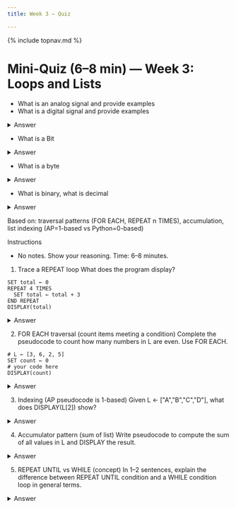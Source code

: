```yaml
---
title: Week 3 — Quiz

---
```

{% include topnav.md %}

# Mini-Quiz (6–8 min) — Week 3: Loops and Lists

- What is an analog signal and provide examples
- What is a digital signal and provide examples


<details markdown="1"><summary>Answer</summary>
* analog signals has values that change smoothly over time rather than in discrete intervals.  Examples: Key Fob, radio waves, television waves, or sound waves
* digital signals are analog signals broken in to steps - examples CD, MP3, digital photo, digital electronics e.g. PIR sensor/voltage
</details>


- What is a Bit

<details markdown="1"><summary>Answer</summary>
Bit - A contraction of "Binary Digit"; the single unit of information in a computer, typically represented as a 0 or 1</details>

- What is a byte

<details markdown="1"><summary>Answer</summary>
Byte - 8 bits
</details>

- What is binary, what is decimal

<details markdown="1"><summary>Answer</summary>
Binary - A way of representing information using only two options</details>

Based on: traversal patterns (FOR EACH, REPEAT n TIMES), accumulation, list indexing (AP=1-based vs Python=0-based)

Instructions
- No notes. Show your reasoning. Time: 6–8 minutes.

1. Trace a REPEAT loop
What does the program display?

```text
SET total ← 0
REPEAT 4 TIMES
  SET total ← total + 3
END REPEAT
DISPLAY(total)
```

<details markdown="1"><summary>Answer</summary>
total: 0 → 3 → 6 → 9 → 12; output 12.
</details>

2. FOR EACH traversal (count items meeting a condition)
Complete the pseudocode to count how many numbers in L are even. Use FOR EACH.

```text
# L ← [3, 6, 2, 5]
SET count ← 0
# your code here
DISPLAY(count)
```

<details markdown="1"><summary>Answer</summary>

```text
FOR EACH x IN L
  IF (x MOD 2 = 0)
    SET count ← count + 1
  END IF
END FOR EACH
DISPLAY(count)  # 2
```

Reasoning: 6 and 2 are even → count=2.
</details>

3. Indexing (AP pseudocode is 1-based)
Given L ← ["A","B","C","D"], what does DISPLAY(L[2]) show?

<details markdown="1"><summary>Answer</summary>
"B" — AP pseudocode uses 1-based indexing (L[1]="A", L[2]="B").
</details>

4. Accumulator pattern (sum of list)
Write pseudocode to compute the sum of all values in L and DISPLAY the result.

<details markdown="1"><summary>Answer</summary>

```text
SET sum ← 0
FOR EACH v IN L
  SET sum ← sum + v
END FOR EACH
DISPLAY(sum)
```

Notes: Works for numeric L; for empty L, sum stays 0.
</details>

5. REPEAT UNTIL vs WHILE (concept)
In 1–2 sentences, explain the difference between REPEAT UNTIL condition and a WHILE condition loop in general terms.

<details markdown="1"><summary>Answer</summary>
REPEAT UNTIL runs the body at least once and stops when the condition becomes true. A typical WHILE loop checks the condition first and may run zero times. AP pseudocode uses REPEAT UNTIL to express post-condition loops.
</details>
